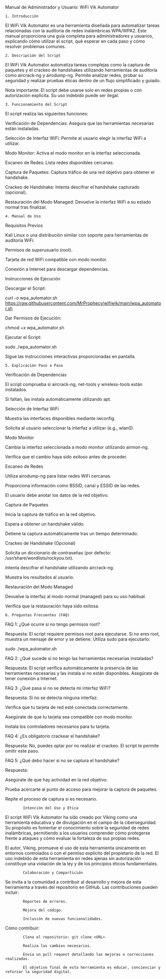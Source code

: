 Manual de Administrador y Usuario: WiFi Vik Automator




    1. Introducción

    

El WiFi Vik Automator es una herramienta diseñada para automatizar tareas relacionadas con la auditoría de redes inalámbricas WPA/WPA2. Este manual proporciona una guía completa para administradores y usuarios, explicando cómo utilizar el script, qué esperar en cada paso y cómo resolver problemas comunes.



    2. Descripción del Script

    

El WiFi Vik Automator automatiza tareas complejas como la captura de paquetes y el crackeo de handshakes utilizando herramientas de auditoría como aircrack-ng y airodump-ng. Permite analizar redes, probar su seguridad y realizar pruebas éticas dentro de un flujo simplificado y guiado.

Nota importante: El script debe usarse solo en redes propias o con autorización explícita. Su uso indebido puede ser ilegal.



    3. Funcionamiento del Script

      

El script realiza las siguientes funciones:

Verificación de Dependencias: Asegura que las herramientas necesarias están instaladas.

Selección de Interfaz WiFi: Permite al usuario elegir la interfaz WiFi a utilizar.

Modo Monitor: Activa el modo monitor en la interfaz seleccionada.

Escaneo de Redes: Lista redes disponibles cercanas.

Captura de Paquetes: Captura tráfico de una red objetivo para obtener el handshake.

Crackeo de Handshake: Intenta descifrar el handshake capturado (opcional).

Restauración del Modo Managed: Devuelve la interfaz WiFi a su estado normal tras finalizar.



    4. Manual de Uso

    

Requisitos Previos

Kali Linux o una distribución similar con soporte para herramientas de auditoría WiFi.

Permisos de superusuario (root).

Tarjeta de red WiFi compatible con modo monitor.

Conexión a Internet para descargar dependencias.

Instrucciones de Ejecución


Descargar el Script:

curl -o wpa_automator.sh https://raw.githubusercontent.com/MrProphecy/wifiwik/main/wpa_automator.sh


Dar Permisos de Ejecución:

chmod +x wpa_automator.sh


Ejecutar el Script:

sudo ./wpa_automator.sh


Sigue las instrucciones interactivas proporcionadas en pantalla.



    5. Explicación Paso a Paso

    

Verificación de Dependencias

El script comprueba si aircrack-ng, net-tools y wireless-tools están instalados.

Si faltan, las instala automáticamente utilizando apt.

Selección de Interfaz WiFi

Muestra las interfaces disponibles mediante iwconfig.

Solicita al usuario seleccionar la interfaz a utilizar (e.g., wlan0).

Modo Monitor

Cambia la interfaz seleccionada a modo monitor utilizando airmon-ng.

Verifica que el cambio haya sido exitoso antes de proceder.

Escaneo de Redes

Utiliza airodump-ng para listar redes WiFi cercanas.

Proporciona información como BSSID, canal y ESSID de las redes.

El usuario debe anotar los datos de la red objetivo.

Captura de Paquetes

Inicia la captura de tráfico en la red objetivo.

Espera a obtener un handshake válido.

Detiene la captura automáticamente tras un tiempo determinado.

Crackeo de Handshake (Opcional)

Solicita un diccionario de contraseñas (por defecto: /usr/share/wordlists/rockyou.txt).

Intenta descifrar el handshake utilizando aircrack-ng.

Muestra los resultados al usuario.

Restauración del Modo Managed

Devuelve la interfaz al modo normal (managed) para su uso habitual.

Verifica que la restauración haya sido exitosa.



    6. Preguntas Frecuentes (FAQ)

    

  FAQ 1: ¿Qué ocurre si no tengo permisos root?
  

Respuesta: El script requiere permisos root para ejecutarse. Si no eres root, muestra un mensaje de error y se detiene. Utiliza sudo para ejecutarlo:

sudo ./wpa_automator.sh


  FAQ 2: ¿Qué sucede si no tengo las herramientas necesarias instaladas?
  

Respuesta: El script verifica automáticamente la presencia de las herramientas necesarias y las instala si no están disponibles. Asegúrate de tener conexión a Internet.


  FAQ 3: ¿Qué pasa si no se detecta mi interfaz WiFi?
  

Respuesta: Si no se detecta ninguna interfaz:

Verifica que tu tarjeta de red esté conectada correctamente.

Asegúrate de que tu tarjeta sea compatible con modo monitor.

Instala los controladores necesarios para tu tarjeta.


  FAQ 4: ¿Es obligatorio crackear el handshake?
  

Respuesta: No, puedes optar por no realizar el crackeo. El script te permite omitir este paso.


  FAQ 5: ¿Qué debo hacer si no se captura el handshake?
  

Respuesta:

Asegúrate de que hay actividad en la red objetivo.

Prueba acercarte al punto de acceso para mejorar la captura de paquetes.

Repite el proceso de captura si es necesario.






            Intención del Uso y Ética


El script WiFi Vik Automator ha sido creado por Viking como una herramienta educativa y de divulgación en el campo de la ciberseguridad. Su propósito es fomentar el conocimiento sobre la seguridad de redes inalámbricas, permitiendo a los usuarios comprender cómo protegerse frente a ataques y cómo evaluar la fortaleza de sus propias redes.

El autor, Viking, promueve el uso de esta herramienta únicamente en entornos controlados o con el permiso explícito del propietario de la red. El uso indebido de esta herramienta en redes ajenas sin autorización constituye una violación de la ley y de los principios éticos fundamentales.



            Colaboración y Compartición

            

Se invita a la comunidad a contribuir al desarrollo y mejora de esta herramienta a través del repositorio en GitHub. Las contribuciones pueden incluir:

            Reportes de errores.

            Mejora del código.

            Inclusión de nuevas funcionalidades.

Cómo contribuir:

            Clona el repositorio: git clone <URL>

            Realiza los cambios necesarios.

            Envía un pull request detallando las mejoras o correcciones realizadas.

            El objetivo final de esta herramienta es educar, concienciar y reforzar la seguridad digital.
